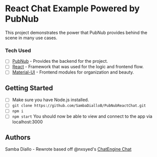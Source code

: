 # React Chat Example Powered by PubNub
This project demonstrates the power that PubNub provides behind the scene in many use cases. 

### Tech Used
- [ ] [PubNub](https://www.pubnub.com/docs/react-native-javascript/pubnub-javascript-sdk?devrel_gh=samba) - Provides the backend for the project.
- [ ] [React](https://reactjs.org/docs/getting-started.html) - Framework that was used for the logic and frontend flow.
- [ ] [Material-UI](https://material-ui.com/getting-started/installation/) - Frontend modules for organization and beauty. 

## Getting Started 
- [ ] Make sure you have Node.js installed.
- [ ] `git clone https://github.com/SambaDialloB/PubNubReactChat.git`
- [ ] `npm i`
- [ ] `npm start`
You should now be able to view and connect to the app via localhost:3000

## Authors
Samba Diallo - Rewrote based off @nxsyed's [ChatEngine Chat](https://github.com/nxsyed/ReactChatEngineApp)
